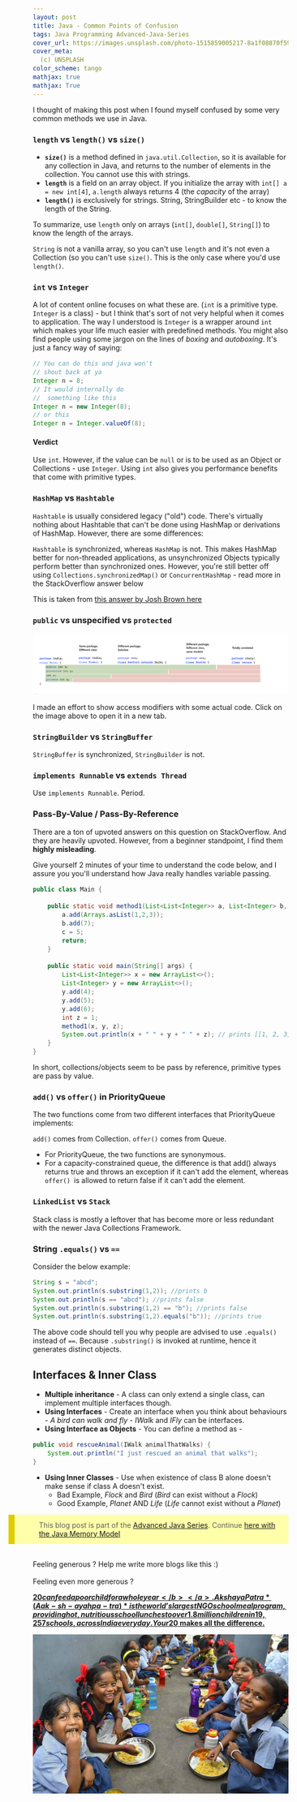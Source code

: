 ```yaml
---
layout: post
title: Java - Common Points of Confusion
tags: Java Programming Advanced-Java-Series
cover_url: https://images.unsplash.com/photo-1515859005217-8a1f08870f59?ixlib=rb-1.2.1&ixid=eyJhcHBfaWQiOjEyMDd9&auto=format&fit=crop&w=1398&q=80
cover_meta: 
  (c) UNSPLASH
color_scheme: tango
mathjax: true
mathjax: True
---
```

<style TYPE="text/css">
code.has-jax {font: inherit; font-size: 100%; background: inherit; border: inherit;}
</style>


<style>
blockquote.yellownote {
    border-left: 12px solid #dc0;
    background-color: #ffa;
    padding: 12px 12px 12px 0;
    margin-left: -48px;
    padding-left: 48px;
}
blockquote.sidenote {
    border-left: 12px solid #dc0;
    background-color: #ffa;
    padding: 12px 12px 12px 0;
    margin-left: -48px;
    padding-left: 48px;
}
</style>
<script type="text/x-mathjax-config">
MathJax.Hub.Config({
    tex2jax: {
        inlineMath: [['$','$']],
        skipTags: ['script', 'noscript', 'style', 'textarea', 'pre'] // removed 'code' entry
    }
});
MathJax.Hub.Queue(function() {
    var all = MathJax.Hub.getAllJax(), i;
    for(i = 0; i < all.length; i += 1) {
        all[i].SourceElement().parentNode.className += ' has-jax';
    }
});
</script>
<script type="text/javascript" src="https://cdnjs.cloudflare.com/ajax/libs/mathjax/2.7.4/MathJax.js?config=TeX-AMS_HTML-full"></script>

I thought of making this post when I found myself confused by some very common methods we use in Java. 

### `length` vs `length()` vs `size()`

- **`size()`** is a method defined in `java.util.Collection`, so it is available for any collection in Java, and returns to the number of elements in the collection. You cannot use this with strings.
- **`length`** is a field on an array object. If you initialize the array with `int[] a = new int[4]`, `a.length` always returns 4 (the *capacity* of the array)
- **`length()`** is exclusively for strings. String, StringBuilder etc - to know the length of the String.

To summarize, use `length` only on arrays (`int[]`, `double[]`, `String[]`) to know the length of the arrays. 

`String` is not a vanilla array, so you can't use `length` and it's not even a Collection (so you can't use `size()`. This is the only case where you'd use `length()`.

### `int` vs `Integer`

A lot of content online focuses on what these are. (`int` is a primitive type. `Integer` is a class) - but I think that's sort of not very helpful when it comes to application. The way I understood is `Integer` is a wrapper around `int` which makes your life much easier with predefined methods. You might also find people using some jargon on the lines of *boxing* and *autoboxing*. It's just a fancy way of saying:

```java
// You can do this and java won't 
// shout back at ya
Integer n = 8;
// It would internally do
//  something like this
Integer n = new Integer(8);
// or this
Integer n = Integer.valueOf(8);
```

#### Verdict
Use `int`. However, if the value can be `null` or is to be used as an Object or Collections -  use `Integer`. Using `int` also gives you performance benefits that come with primitive types.



### `HashMap` vs `Hashtable`

`Hashtable` is usually considered legacy ("old") code. There's virtually nothing about Hashtable that can't be done using HashMap or derivations of HashMap. However, there are some differences:

`Hashtable` is synchronized, whereas `HashMap` is not. This makes HashMap better for non-threaded applications, as unsynchronized Objects typically perform better than synchronized ones. However, you're still better off using `Collections.synchronizedMap()` or `ConcurrentHashMap` - read more in the StackOverflow answer below

This is taken from <a href="https://stackoverflow.com/a/40878/5102599" target="_blank">this answer by Josh Brown here</a>


### `public` vs unspecified vs `protected`

<a href="https://raw.githubusercontent.com/abhinandandubey/abhinandandubey.github.io/master/assets/images/2020-10-11-12-00-00.png" target="_blank"><img src="https://github.com/abhinandandubey/abhinandandubey.github.io/raw/master/assets/images/2020-10-11-12-00-00.png"/></a>

I made an effort to show access modifiers with some actual code. Click on the image above to open it in a new tab.

### `StringBuilder` vs `StringBuffer`

`StringBuffer` is synchronized, `StringBuilder` is not.

### `implements Runnable` vs `extends Thread`

Use `implements Runnable`. Period.

### Pass-By-Value / Pass-By-Reference

There are a ton of upvoted answers on this question on StackOverflow. And they are heavily upvoted. However, from a beginner standpoint, I find them **highly misleading**.

Give yourself 2 minutes of your time to understand the code below, and I assure you you'll understand how Java really handles variable passing.

```java
public class Main {
    
    public static void method1(List<List<Integer>> a, List<Integer> b, int c){
        a.add(Arrays.asList(1,2,3));
        b.add(7);
        c = 5;
        return;
    }
    
    public static void main(String[] args) {
        List<List<Integer>> x = new ArrayList<>();
        List<Integer> y = new ArrayList<>();
        y.add(4);
        y.add(5);
        y.add(6);
        int z = 1;
        method1(x, y, z);
        System.out.println(x + " " + y + " " + z); // prints [[1, 2, 3]] [4, 5, 6, 7] 1
    }
}
```

In short, collections/objects seem to be pass by reference, primitive types are pass by value.

### `add()` vs `offer()` in PriorityQueue

The two functions come from two different interfaces that PriorityQueue implements:

`add()` comes from Collection.
`offer()` comes from Queue.

- For PriorityQueue, the two functions are synonymous. 
- For a capacity-constrained queue, the difference is that add() always returns true and throws an exception if it can't add the element, whereas `offer() `is allowed to return false if it can't add the element.

### `LinkedList` vs `Stack`

Stack class is mostly a leftover that has become more or less redundant with the newer Java Collections Framework.

### String `.equals()` vs `==`

Consider the below example:

```java
String s = "abcd"; 
System.out.println(s.substring(1,2)); //prints b
System.out.println(s == "abcd"); //prints false
System.out.println(s.substring(1,2) == "b"); //prints false
System.out.println(s.substring(1,2).equals("b")); //prints true
```

The above code should tell you why people are advised to use `.equals()` instead of `==`. Because `.substring()` is invoked at runtime, hence it generates distinct objects.


## Interfaces & Inner Class

- **Multiple inheritance** - A class can only extend a single class, can implement multiple interfaces though. 
- **Using Interfaces** - Create an interface when you think about behaviours - *A bird can walk and fly* - *IWalk* and *IFly* can be interfaces.
- **Using Interface as Objects** - You can define a method as - 

```java
public void rescueAnimal(IWalk animalThatWalks) {
    System.out.println("I just rescued an animal that walks");
}
```
- **Using Inner Classes** - Use when existence of class B alone doesn't make sense if class A doesn't exist. 
  - Bad Example, *Flock* and *Bird* (*Bird* can exist without a *Flock*)
  - Good Example, *Planet* AND *Life* (*Life* cannot exist without a *Planet*)



<blockquote class="yellownote">
This blog post is part of the <a href="https://abhinandandubey.github.io/posts/tags/Advanced-Java-Series">Advanced Java Series</a>. Continue <a href="https://abhinandandubey.github.io/posts/2019/10/09/Java-Memory-Model.html" target="_blank">here with the Java Memory Model</a> 
</blockquote>

<br/>
Feeling generous ? Help me write more blogs like this :)  

<center>
<script type="text/javascript" src="https://cdnjs.buymeacoffee.com/1.0.0/button.prod.min.js" data-name="bmc-button" data-slug="abhinandandubey" data-color="#FFDD00" data-emoji=""  data-font="Cookie" data-text="Buy me a coffee" data-outline-color="#000" data-font-color="#000" data-coffee-color="#fff" ></script>
</center>
<br/>
Feeling even more generous ? 

<a href="https://foodforeducation.org/" target="_blank"><b>$20 can feed a poor child for a whole year</b></a>. Akshaya Patra *(Aak-sh-ayah pa-tra)* is the world’s largest NGO school meal program, providing hot, nutritious school lunches to over 1.8 million children in 19,257 schools, across India every day. Your 20$ makes all the difference.

<a href="https://foodforeducation.org/" target="_blank"><img src="https://github.com/abhinandandubey/abhinandandubey.github.io/raw/master/assets/images/2020-10-10-16-55-08.png"/></a>

<br/>
<br/>
